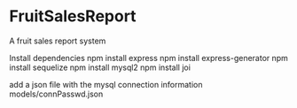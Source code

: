 # FruitSalesReport
A fruit sales report system 

Install dependencies
npm install express
npm install express-generator
npm install sequelize
npm install mysql2
npm install joi

add a json file with the mysql connection information
models/connPasswd.json
